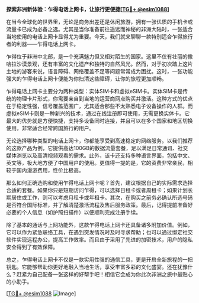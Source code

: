 **探索非洲新体验：乍得电话上网卡，让旅行更便捷[[TG💪+ @esim1088](https://t.me/s/esim1088)]**

在当今全球化的世界里，无论是商务出差还是休闲旅游，拥有一张优质的手机卡或流量卡已成为必备之选。尤其是当你准备前往遥远而神秘的非洲大陆时，一张适合当地使用的电话上网卡显得尤为重要。今天，我们就来聊聊一款特别适合乍得旅行者的利器——乍得电话上网卡。

乍得位于非洲中北部，是一个充满魅力但又相对陌生的国家。这里不仅有壮丽的撒哈拉沙漠景观，还有丰富的文化遗产和独特的自然风光。然而，对于初次踏上这片土地的游客来说，语言障碍、网络覆盖不足等问题常常成为困扰。这时，一张功能强大的乍得电话上网卡便能为你扫清这些障碍，让你的旅程更加顺畅。

乍得电话上网卡主要分为两种类型：实体SIM卡和虚拟eSIM卡。实体SIM卡是传统的物理卡片形式，你需要亲自到当地的运营商网点购买并激活。这种方式的优点在于稳定性强，信号覆盖范围广，尤其适合那些不太熟悉电子设备操作的人群。而虚拟eSIM卡则是一种新兴的技术，通过在线注册即可使用，无需更换实体卡。它最大的优势就是方便快捷，支持多设备同时连接，并且可以在多个国家和地区切换使用，非常适合经常跨国旅行的用户。

无论选择哪种类型的电话上网卡，你都能享受到高速稳定的网络服务。以我们推荐的这款产品为例，它提供高达100GB的数据流量套餐，足以满足日常通讯、社交媒体浏览以及高清视频观看的需求。此外，该卡还支持多种语言界面，包括中文、英文等，极大地方便了中国用户的使用。更值得一提的是，它的资费非常亲民，相较于国内漫游费用，性价比极高。

那么如何正确选购和使用乍得电话上网卡呢？首先，建议根据自己的实际需求选择合适的套餐。如果你只是短期访问乍得，可以选择日租卡或者周租卡；如果计划长期居住或工作，则可以考虑月租卡或年租卡。其次，在购买之前务必确认所选号码是否符合国际标准，并了解清楚激活流程及售后服务政策。最后，记得提前准备好必要的个人信息（如护照扫描件）以便顺利完成注册手续。

除了基本的通话与上网功能外，这款乍得电话上网卡还具备诸多附加价值。例如，它可以作为紧急联络工具，在遇到突发情况时及时寻求帮助；也可以通过绑定社交软件实现远程办公，提高工作效率。而且由于采用了先进的加密技术，用户的隐私安全得到了有效保障。

总之，乍得电话上网卡不仅是一款实用性强的通信工具，更是开启全新旅程的一把钥匙。它能够帮助你更好地融入当地生活，享受丰富多彩的文化盛宴。还在犹豫什么？赶紧为自己配备一张这样的好帮手吧！相信它会成为你此次非洲之旅中最贴心的小助手。

[[TG💪+ @esim1088](https://t.me/s/esim1088) ![Image](https://i.postimg.cc/4NQfJmqS/Snipaste-2025-05-13-00-14-12.png)]